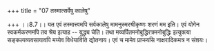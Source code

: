 +++
title = "07 तस्मात्सर्वेषु कालेषु"

+++
।।8.7।। यत एवं तस्मात्त्वमपि सर्वकालेषु मामनुस्मरश्रीकृष्णः शरणं मम इति।
एवं योगेन स्वकर्मकरणमपि तव श्रेय इत्याह -- युद्ध्य चेति। तथा
मय्यर्पितमनोबुद्धिरत्रमनोबुद्धिः इत्युक्त्या सङ्कल्पव्यवसायावपि मय्येव
विधेयाविति द्योतनाय। एवं च मामेव प्राप्स्यसि नाक्षरादिकमत्र न संशयः।
